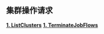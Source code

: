 ## 集群操作请求

[**1. ListClusters**](listclusters.md)
[**1. TerminateJobFlows**](terminatejobflows.md)

